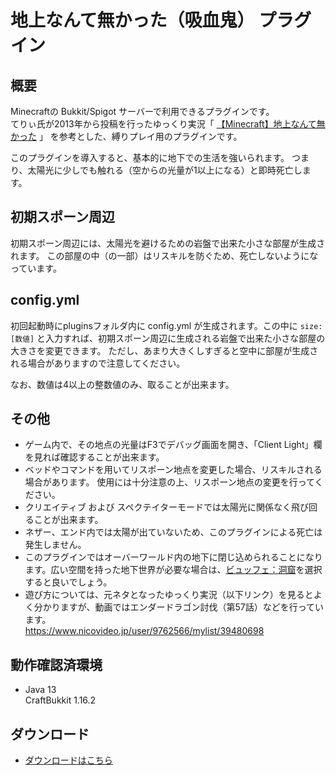 # 地上なんて無かった（吸血鬼） プラグイン
## 概要
Minecraftの Bukkit/Spigot サーバーで利用できるプラグインです。  
てりぃ氏が2013年から投稿を行ったゆっくり実況「 [【Minecraft】地上なんて無かった](https://www.nicovideo.jp/user/9762566/mylist/39480698) 」
を参考とした、縛りプレイ用のプラグインです。

このプラグインを導入すると、基本的に地下での生活を強いられます。
つまり、太陽光に少しでも触れる（空からの光量が1以上になる）と即時死亡します。

## 初期スポーン周辺
初期スポーン周辺には、太陽光を避けるための岩盤で出来た小さな部屋が生成されます。
この部屋の中（の一部）はリスキルを防ぐため、死亡しないようになっています。

## config.yml
初回起動時にpluginsフォルダ内に config.yml が生成されます。この中に `size: [数値]`
と入力すれば、初期スポーン周辺に生成される岩盤で出来た小さな部屋の大きさを変更できます。
ただし、あまり大きくしすぎると空中に部屋が生成される場合がありますので注意してください。

なお、数値は4以上の整数値のみ、取ることが出来ます。

## その他
- ゲーム内で、その地点の光量はF3でデバッグ画面を開き、「Client Light」欄を見れば確認することが出来ます。
- ベッドやコマンドを用いてリスポーン地点を変更した場合、リスキルされる場合があります。
使用には十分注意の上、リスポーン地点の変更を行ってください。
- クリエイティブ および スペクテイターモードでは太陽光に関係なく飛び回ることが出来ます。
- ネザー、エンド内では太陽が出ていないため、このプラグインによる死亡は発生しません。
- このプラグインではオーバーワールド内の地下に閉じ込められることになります。広い空間を持った地下世界が必要な場合は、[ビュッフェ：洞窟](https://minecraft-ja.gamepedia.com/%E3%83%93%E3%83%A5%E3%83%83%E3%83%95%E3%82%A7)を選択すると良いでしょう。
- 遊び方については、元ネタとなったゆっくり実況（以下リンク）を見るとよく分かりますが、動画ではエンダードラゴン討伐（第57話）などを行っています。  
https://www.nicovideo.jp/user/9762566/mylist/39480698

## 動作確認済環境
- Java 13  
CraftBukkit 1.16.2

## ダウンロード
- [ ダウンロードはこちら ](https://github.com/kasumi-29/Only_Underground/releases/tag/v2.0.0)

